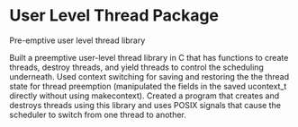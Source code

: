 # User Level Thread Package

Pre-emptive user level thread library

Built a preemptive user-level thread library in C that has functions to create threads, destroy threads, and yield threads to control the scheduling underneath. Used context switching for saving and restoring the the thread state for thread preemption (manipulated the fields in the saved ucontext_t directly without using makecontext). Created a program that creates and destroys threads using this library and uses POSIX signals that cause the scheduler to switch from one thread to another.

